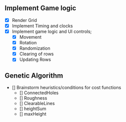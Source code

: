## Implement Game logic
- [x] Render Grid
- [x] Implement Timing and clocks
- [x] Implement game logic and UI controls;
    - [x] Movement
    - [x] Rotation
    - [x] Randomization
    - [x] Clearing of rows
    - [x] Updating Rows

## Genetic Algorithm
- [] Brainstorm heuristics/conditions for cost functions
    - [] ConnectedHoles
    - [] Roughness
    - [] ClearableLines
    - [] heightSum
    - [] maxHeight